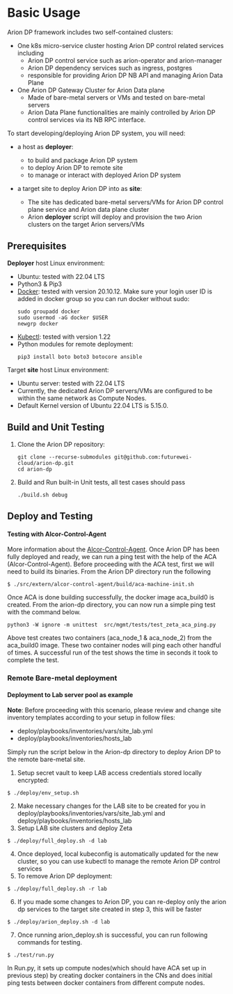 # Basic Usage

Arion DP framework includes two self-contained clusters:
- One k8s micro-service cluster hosting Arion DP control related services including
  - Arion DP control service such as arion-operator and arion-manager
  - Arion DP dependency services such as ingress, postgres
  - responsible for providing Arion DP NB API and managing Arion Data Plane
- One Arion DP Gateway Cluster for Arion Data plane
  - Made of bare-metal servers or VMs and tested on bare-metal servers
  - Arion Data Plane functionalities are mainly controlled by Arion DP control services via its NB RPC interface.

To start developing/deploying Arion DP system, you will need:
- a host as **deployer**:
  - to build and package Arion DP system
  - to deploy Arion DP to remote site
  - to manage or interact with deployed Arion DP system

- a target site to deploy Arion DP into as **site**:
  - The site has dedicated bare-metal servers/VMs for Arion DP control plane service and Arion data plane cluster
  - Arion **deployer** script will deploy and provision the two Arion clusters on the target Arion servers/VMs

## Prerequisites
**Deployer** host Linux environment:
- Ubuntu: tested with 22.04 LTS
- Python3 & Pip3
- [Docker](https://www.docker.com): tested with version 20.10.12. Make sure your login user ID is added in docker group so you can run docker without sudo:
  ```
  sudo groupadd docker
  sudo usermod -aG docker $USER
  newgrp docker
  ```
- [Kubectl](https://kubectl.docs.kubernetes.io): tested with version 1.22
- Python modules for remote deployment:
  ```
  pip3 install boto boto3 botocore ansible
  ```

Target **site** host Linux environment:
- Ubuntu server: tested with 22.04 LTS
- Currently, the dedicated Arion DP servers/VMs are configured to be within the same network as Compute Nodes.
- Default Kernel version of Ubuntu 22.04 LTS is 5.15.0.

## Build and Unit Testing
1. Clone the Arion DP repository:
    ```
    git clone --recurse-submodules git@github.com:futurewei-cloud/arion-dp.git
    cd arion-dp
    ```
2. Build and Run built-in Unit tests, all test cases should pass
    ```
    ./build.sh debug
    ```

## Deploy and Testing


#### Testing with Alcor-Control-Agent
More information about the [Alcor-Control-Agent](https://github.com/futurewei-cloud/alcor-control-agent).
Once Arion DP has been fully deployed and ready, we can run a ping test with the help of the ACA (Alcor-Control-Agent).
Before proceeding with the ACA test, first we will need to build its binaries.
From the Arion DP directory run the following
```
$ ./src/extern/alcor-control-agent/build/aca-machine-init.sh
```
Once ACA is done building successfully, the docker image aca_build0 is created. From the arion-dp directory, you can now run a simple ping test with the command below.
```
python3 -W ignore -m unittest  src/mgmt/tests/test_zeta_aca_ping.py
```
Above test creates two containers (aca_node_1 & aca_node_2) from the aca_build0 image. These two container nodes will ping each other handful of times. A successful run of the test shows the time in seconds it took to complete the test.

### Remote Bare-metal deployment

#### Deployment to Lab server pool as example

**Note**: Before proceeding with this scenario, please review and change site inventory templates according to your setup in follow files:
- deploy/playbooks/inventories/vars/site_lab.yml
- deploy/playbooks/inventories/hosts_lab

Simply run the script below in the Arion-dp directory to deploy Arion DP to the remote bare-metal site.

1. Setup secret vault to keep LAB access credentials stored locally encrypted:

```
$ ./deploy/env_setup.sh
```

2. Make necessary changes for the LAB site to be created for you in deploy/playbooks/inventories/vars/site_lab.yml and deploy/playbooks/inventories/hosts_lab
3. Setup LAB site clusters and deploy Zeta

```
$ ./deploy/full_deploy.sh -d lab
```
4. Once deployed, local kubeconfig is automatically updated for the new cluster, so you can use kubectl to manage the remote Arion DP control services
5. To remove Arion DP deployment:
```
$ ./deploy/full_deploy.sh -r lab
```
6. If you made some changes to Arion DP, you can re-deploy only the arion dp services to the target site created in step 3, this will be faster
```
$ ./deploy/arion_deploy.sh -d lab
```
7. Once running arion_deploy.sh is successful, you can run following commands for testing.
```
$ ./test/run.py
```
In Run.py, it sets up compute nodes(which should have ACA set up in previous step) by creating docker containers in the CNs and does initial ping tests between docker containers from different compute nodes.